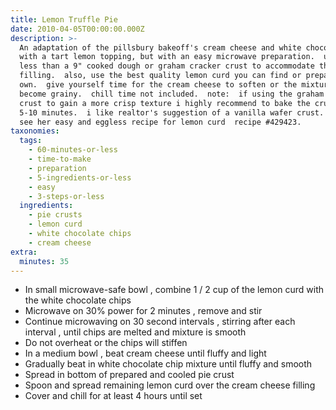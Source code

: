 ```yaml
---
title: Lemon Truffle Pie
date: 2010-04-05T00:00:00.000Z
description: >-
  An adaptation of the pillsbury bakeoff's cream cheese and white chocolate pie
  with a tart lemon topping, but with an easy microwave preparation.  use no
  less than a 9" cooked dough or graham cracker crust to accommodate the
  filling.  also, use the best quality lemon curd you can find or prepare your
  own.  give yourself time for the cream cheese to soften or the mixture will
  become grainy.  chill time not included.  note:  if using the graham cracker
  crust to gain a more crisp texture i highly recommend to bake the crust about
  5-10 minutes.  i like realtor's suggestion of a vanilla wafer crust.  also,
  see her easy and eggless recipe for lemon curd  recipe #429423.
taxonomies:
  tags:
    - 60-minutes-or-less
    - time-to-make
    - preparation
    - 5-ingredients-or-less
    - easy
    - 3-steps-or-less
  ingredients:
    - pie crusts
    - lemon curd
    - white chocolate chips
    - cream cheese
extra:
  minutes: 35
---
```

 - In small microwave-safe bowl , combine 1 / 2 cup of the lemon curd with the white chocolate chips
 - Microwave on 30% power for 2 minutes , remove and stir
 - Continue microwaving on 30 second intervals , stirring after each interval , until chips are melted and mixture is smooth
 - Do not overheat or the chips will stiffen
 - In a medium bowl , beat cream cheese until fluffy and light
 - Gradually beat in white chocolate chip mixture until fluffy and smooth
 - Spread in bottom of prepared and cooled pie crust
 - Spoon and spread remaining lemon curd over the cream cheese filling
 - Cover and chill for at least 4 hours until set
